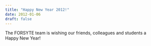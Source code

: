 ```yaml
---
title: "Happy New Year 2012!"
date: 2012-01-06
draft: false
---
```

<p>The FORSYTE team is wishing our friends, colleagues and students a Happy New Year!</p>
<div class="fix"><!----></div>
